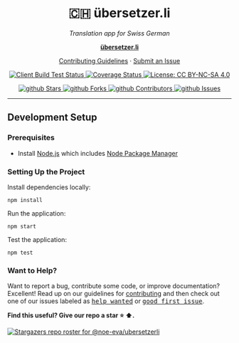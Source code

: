<h1 align="center">🇨🇭 übersetzer.li</h1>

<p align="center">
  <i>
    Translation app for Swiss German
  </i>
</p>

<p align="center">
  <a href="https://übersetzer.li/"><strong>übersetzer.li</strong></a>
  <br>
</p>

<p align="center">
  <a href="https://github.com/noe-eva/ubersetzerli/blob/main/CONTRIBUTING.md">Contributing Guidelines</a>
  ·
  <a href="https://github.com/noe-eva/ubersetzerli/issues">Submit an Issue</a>
</p>

<p align="center">
  <a href="https://github.com/noe-eva/ubersetzerli/actions/workflows/client.yml">
    <img src="https://github.com/noe-eva/ubersetzerli/actions/workflows/client.yml/badge.svg" alt="Client Build Test Status" />
  </a>
  <a href="https://coveralls.io/github/noe-eva/ubersetzerli?branch=master">
    <img src="https://coveralls.io/repos/github/noe-eva/ubersetzerli/badge.svg?branch=master" alt="Coverage Status" />
  </a>
  <a href="https://github.com/noe-eva/ubersetzerli/blob/master/LICENSE.md">
    <img src="https://img.shields.io/badge/License-CC%20BY--NC--SA%204.0-lightgrey.svg" alt="License: CC BY-NC-SA 4.0" />
  </a>
</p>

<p align="center">
  <a href="https://github.com/noe-eva/ubersetzerli/stargazers" target="_blank">
    <img src="https://img.shields.io/github/stars/noe-eva/ubersetzerli" alt="github Stars" />
  </a>
  <a href="https://github.com/noe-eva/ubersetzerli/network/members" target="_blank">
    <img src="https://img.shields.io/github/forks/noe-eva/ubersetzerli" alt="github Forks" />
  </a>
  <a href="https://github.com/noe-eva/ubersetzerli/stargazers" target="_blank">
    <img src="https://img.shields.io/github/contributors/noe-eva/ubersetzerli" alt="github Contributors" />
  </a>
  <a href="https://github.com/noe-eva/ubersetzerli/issues" target="_blank">
    <img src="https://img.shields.io/github/issues/noe-eva/ubersetzerli" alt="github Issues" />
  </a>
</p>

<hr>

## Development Setup

### Prerequisites

- Install [Node.js] which includes [Node Package Manager][npm]

### Setting Up the Project

Install dependencies locally:

```
npm install
```

Run the application:

```
npm start
```

Test the application:

```
npm test
```

### Want to Help?

Want to report a bug, contribute some code, or improve documentation? Excellent!
Read up on our guidelines for [contributing][contributing] and then check out one of our issues labeled as <kbd>[help wanted](https://github.com/noe-eva/ubersetzerli/labels/help%20wanted)</kbd> or <kbd>[good first issue](https://github.com/noe-eva/ubersetzerli/labels/good%20first%20issue)</kbd>.

**Find this useful? Give our repo a star :star: :arrow_up:.**

[![Stargazers repo roster for @noe-eva/ubersetzerli](https://reporoster.com/stars/noe-eva/ubersetzerli)](https://github.com/noe-eva/ubersetzerli/stargazers)

[node.js]: https://nodejs.org/
[npm]: https://www.npmjs.com/get-npm
[contributing]: https://github.com/sign/.github/blob/main/CONTRIBUTING.md
